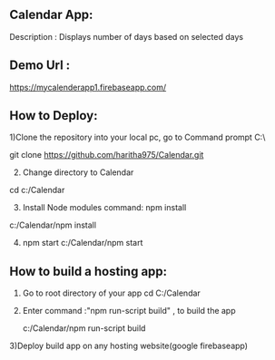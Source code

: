 Calendar App:
-------------
Description : Displays number of days based on selected days

Demo Url :
-----------
 https://mycalenderapp1.firebaseapp.com/

How to Deploy:
---------------
1)Clone the repository into your local pc, go to Command prompt C:\
 
 git clone https://github.com/haritha975/Calendar.git 
  
2) Change directory to Calendar
 
  cd c:/Calendar

3) Install Node modules command: npm install
  
  c:/Calendar/npm install
   
4) npm start
   c:/Calendar/npm start
 
How to build a hosting app:
----------------------------
1) Go to root directory of your app
   cd C:/Calendar
   
2) Enter command :"npm run-script build"  , to build the app

   c:/Calendar/npm run-script build 
   
3)Deploy build app on any hosting website(google firebaseapp)

